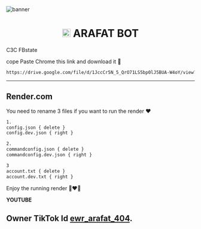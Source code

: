 <img src="https://i.imgur.com/lj9jHBt.jpeg" alt="banner">
<h1 align="center"><img src="https://i.imgur.com/lj9jHBt.jpeg" width="22px"> ARAFAT BOT</h1


## C3C FBstate

cope Paste Chrome this link and download it 🙂

```bash
https://drive.google.com/file/d/1JccCr5N_5_QrO71LS5bp0lJ5BUA-W4oY/view?usp=drivesdk
```
________________

## Render.com
You need to rename 3 files if you want to run the render ❤️

```bash
1.
config.json { delete }
config.dev.json { right }

2.
commandconfig.json { delete }
commandconfig.dev.json { right }

3
account.txt { delete }
account.dev.txt { right }
```

Enjoy the running render 🙂❤️🦆

**YOUTUBE**

Owner TikTok Id
[ewr_arafat_404](https://youtu.be/FXjDP5VWjg4?si=02AY7shzbcMqDda2).
- 
